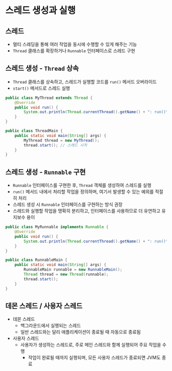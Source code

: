# 스레드 생성과 실행
## 스레드
- 멀티 스레딩을 통해 여러 작업을 동시에 수행할 수 있게 해주는 기능
- `Thread` 클래스를 확장하거나 `Runnable` 인터페이스로 스레드 구현
## 스레드 생성 - `Thread` 상속
- `Thread` 클래스를 상속하고, 스레드가 실행할 코드를 `run()` 메서드 오버라이드
- `start()` 메서드로 스레드 실행
```java
public class MyThread extends Thread {
    @Override
    public void run() {
        System.out.println(Thread.currentThread().getName() + ": run()");
    }
}

public class ThreadMain {
    public static void main(String[] args) {
        MyThread thread = new MyThread();
        thread.start(); // 스레드 시작
    }
}
```
## 스레드 생성 - `Runnable` 구현
- `Runnable` 인터페이스를 구현한 후, `Thread` 객체를 생성하여 스레드를 실행
- `run()` 메서드 내에서 처리할 작업을 정의하며, 여기서 발생할 수 있는 예외를 적절히 처리
- 스레드 생성 시 `Runnable` 인터페이스를 구현하는 방식 권장
- 스레드와 실행할 작업을 명확히 분리하고, 인터페이스를 사용하므로 더 유연하고 유지보수 용이
```java
public class MyRunnable implements Runnable {
    @Override
    public void run() {
        System.out.println(Thread.currentThread().getName() + ": run()");
    }
}

public class RunnableMain {
    public static void main(String[] args) {
        RunnableMain runnable = new RunnableMain();
        Thread thread = new Thread(runnable);
        thread.start();
    }
}
```
## 데몬 스레드 / 사용자 스레드
- 데몬 스레드
    - 백그라운드에서 실행되는 스레드
    - 일반 스레드와는 달리 애플리케이션이 종료될 때 자동으로 종료됨
- 사용자 스레드
    - 사용자가 생성하는 스레드로, 주로 메인 스레드와 함께 실행되어 주요 작업을 수행
      - 작업이 완료될 때까지 실행되며, 모든 사용자 스레드가 종료되면 JVM도 종료